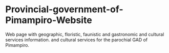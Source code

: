 # Provincial-government-of-Pimampiro-Website
Web page with geographic, floristic, faunistic and gastronomic and cultural services information. and cultural services for the parochial GAD of Pimampiro.
